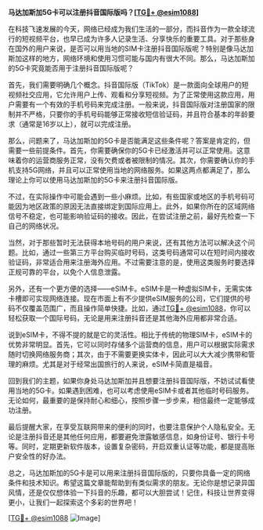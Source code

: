 **马达加斯加5G卡可以注册抖音国际版吗？[[TG💪+ @esim1088](https://t.me/s/esim1088)]**

在科技飞速发展的今天，网络已经成为我们生活的一部分，而抖音作为一款全球流行的短视频平台，也早已成为许多人记录生活、分享快乐的重要工具。对于那些身在国外的用户来说，是否可以用当地的SIM卡注册抖音国际版呢？特别是像马达加斯加这样的地方，网络环境和使用习惯可能与国内有很大不同。那么，马达加斯加的5G卡究竟能否用于注册抖音国际版呢？

首先，我们需要明确几个概念。抖音国际版（TikTok）是一款面向全球用户的短视频社交应用，它允许用户上传、观看和分享短视频。为了正常使用这款应用，用户需要有一个有效的手机号码来完成注册。一般来说，抖音国际版对注册国家的限制并不严格，只要你的手机号码能够正常接收短信验证码，并且符合基本的年龄要求（通常是16岁以上），就可以完成注册。

那么，问题来了，马达加斯加的5G卡是否能满足这些条件呢？答案是肯定的，但需要一些前提条件。首先，你需要确保你的5G卡已经激活并可以正常使用。这意味着你的运营商服务正常，没有欠费或者被限制的情况。其次，你需要确认你的手机支持5G网络，并且可以正常使用当地的网络服务。如果这两点都满足了，那么理论上你可以使用马达加斯加的5G卡来注册抖音国际版。

不过，在实际操作中可能会遇到一些小麻烦。比如，有些国家或地区的手机号码可能因为地区政策的原因无法直接绑定到国际应用上。此外，如果你所在的区域网络信号不稳定，也可能影响验证码的接收。因此，在尝试注册之前，最好先检查一下自己的网络状况。

当然，对于那些暂时无法获得本地号码的用户来说，还有其他方法可以解决这个问题。比如，通过一些第三方平台购买临时号码，这类号码通常可以在短时间内接收验证码，非常适合用来注册海外应用。不过需要注意的是，使用这类服务时要选择正规可靠的平台，以免个人信息泄露。

另外，还有一个更方便的选择——eSIM卡。eSIM卡是一种虚拟SIM卡，无需实体卡槽即可实现网络连接。现在市面上有不少提供eSIM服务的公司，它们提供的号码不仅覆盖范围广，而且操作简单快捷。比如，通过[TG💪+ @esim1088](https://t.me/s/esim1088)，你可以轻松获取一个国际号码，无论是用来注册抖音还是其他海外应用都非常合适。

说到eSIM卡，不得不提的就是它的灵活性。相比于传统的物理SIM卡，eSIM卡的优势非常明显。首先，它可以同时存储多个运营商的信息，用户可以根据实际需求随时切换网络服务商；其次，由于不需要更换实体卡，因此可以大大减少携带和管理的麻烦。尤其是对于经常出国旅行的人来说，eSIM卡简直是福音。

回到我们的主题，如果你身处马达加斯加并且想要注册抖音国际版，不妨试试看使用当地的5G卡。如果遇到困难，也可以考虑使用eSIM卡或者其他临时号码服务。无论如何，最重要的是保持耐心和细心，按照步骤一步步来，相信最终一定能够成功注册。

最后提醒大家，在享受互联网带来的便利的同时，也要注意保护个人隐私安全。无论是注册抖音还是其他任何应用，都要避免泄露敏感信息，如身份证号、银行卡号等。同时，定期更新软件版本，设置复杂密码，开启双重认证等功能，都是提高账户安全性的好办法。

总之，马达加斯加的5G卡是可以用来注册抖音国际版的，只要你具备一定的网络条件和技术知识。希望这篇文章能帮助到有类似需求的朋友。无论你是想记录异国风情，还是仅仅想体验一下抖音的乐趣，都可以大胆尝试！记住，科技让世界变得更小，让我们一起探索这个多彩的世界吧！

[[TG💪+ @esim1088](https://t.me/s/esim1088) ![Image](https://i.postimg.cc/4NQfJmqS/Snipaste-2025-05-13-00-14-12.png)]